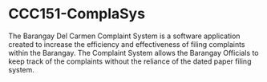 # CCC151-ComplaSys
The Barangay Del Carmen Complaint System is a software application created to increase the efficiency and effectiveness of filing complaints within the Barangay. The Complaint System allows the Barangay Officials to keep track of the complaints without the reliance of the dated paper filing system.
